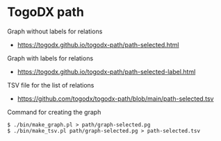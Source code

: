 # TogoDX path

Graph without labels for relations
* https://togodx.github.io/togodx-path/path-selected.html

Graph with labels for relations
* https://togodx.github.io/togodx-path/path-selected-label.html

TSV file for the list of relations
* https://github.com/togodx/togodx-path/blob/main/path-selected.tsv

Command for creating the graph
```
$ ./bin/make_graph.pl > path/graph-selected.pg
$ ./bin/make_tsv.pl path/graph-selected.pg > path-selected.tsv
```
